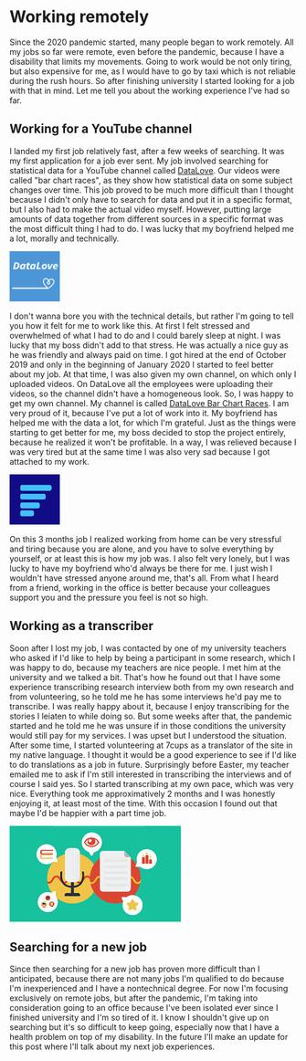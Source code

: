 # Working remotely

Since the 2020 pandemic started, many people began to work remotely.
All my jobs so far were remote, even before the pandemic, because I have a disability that limits my movements.
Going to work would be not only tiring, but also expensive for me, as I would have to go by taxi which is not reliable during the rush hours.
So after finishing university I started looking for a job with that in mind.
Let me tell you about the working experience I've had so far.

## Working for a YouTube channel

I landed my first job relatively fast, after a few weeks of searching.
It was my first application for a job ever sent.
My job involved searching for statistical data for a YouTube channel called [DataLove](https://www.youtube.com/channel/UCkog-t_Pp4UyaC1x8-mGWag/featured).
Our videos were called "bar chart races", as they show how statistical data on some subject changes over time.
This job proved to be much more difficult than I thought because I didn't only have to search for data and put it in a specific format, but I also had to make the actual video myself.
However, putting large amounts of data together from different sources in a specific format was the most difficult thing I had to do.
I was lucky that my boyfriend helped me a lot, morally and technically.

![logo](../images/logo_datalove.png)

I don't wanna bore you with the technical details, but rather I'm going to tell you how it felt for me to work like this.
At first I felt stressed and overwhelmed of what I had to do and I could barely sleep at night.
I was lucky that my boss didn't add to that stress.
He was actually a nice guy as he was friendly and always paid on time.
I got hired at the end of October 2019 and only in the beginning of January 2020 I started to feel better about my job.
At that time, I was also given my own channel, on which only I uploaded videos.
On DataLove all the employees were uploading their videos, so the channel didn't have a homogeneous look.
So, I was happy to get my own channel.
My channel is called [DataLove Bar Chart Races](https://www.youtube.com/channel/UC6b4kBQJUCspokKxtRpG38g).
I am very proud of it, because I've put a lot of work into it.
My boyfriend has helped me with the data a lot, for which I'm grateful.
Just as the things were starting to get better for me, my boss decided to stop the project entirely, because he realized it won't be profitable.
In a way, I was relieved because I was very tired but at the same time I was also very sad because I got attached to my work.

![logo](../images/logo_datalove_bar_chart_races.png)

On this 3 months job I realized working from home can be very stressful and tiring because you are alone, and you have to solve everything by yourself, or at least this is how my job was.
I also felt very lonely, but I was lucky to have my boyfriend who'd always be there for me.
I just wish I wouldn't have stressed anyone around me, that's all.
From what I heard from a friend, working in the office is better because your colleagues support you and the pressure you feel is not so high.

## Working as a transcriber

Soon after I lost my job, I was contacted by one of my university teachers who asked if I'd like to help by being a participant in some research, which I was happy to do, because my teachers are nice people.
I met him at the university and we talked a bit.
That's how he found out that I have some experience transcribing research interview both from my own research and from volunteering, so he told me he has some interviews he'd pay me to transcribe.
I was really happy about it, because I enjoy transcribing for the stories I leiaten to while doing so.
But some weeks after that, the pandemic started and he told me he was unsure if in those conditions the university would still pay for my services.
I was upset but I understood the situation.
After some time, I started volunteering at 7cups as a translator of the site in my native language.
I thought it would be a good experience to see if I'd like to do translations as a job in future.
Surprisingly before Easter, my teacher emailed me to ask if I'm still interested in transcribing the interviews and of course I said yes.
So I started transcribing at my own pace, which was very nice.
Everything took me approximatively 2 months and I was honestly enjoying it, at least most of the time.
With this occasion I found out that maybe I'd be happier with a part time job.

![illustration](../images/illustration_transcribing.png)

## Searching for a new job

Since then searching for a new job has proven more difficult than I anticipated, because there are not many jobs I'm qualified to do because I'm inexperienced and I have a nontechnical degree.
For now I'm focusing exclusively on remote jobs, but after the pandemic, I'm taking into consideration going to an office because I've been isolated ever since I finished university and I'm so tired of it.
I know I shouldn't give up on searching but it's so difficult to keep going, especially now that I have a health problem on top of my disability.
In the future I'll make an update for this post where I'll talk about my next job experiences.
